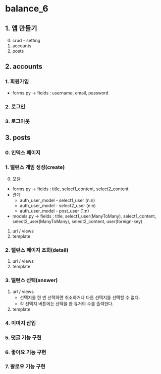 # balance_6

## 1. 앱 만들기
0. crud - setting
1. accounts
2. posts

## 2. accounts
### 1. 회원가입
- forms.py -> fields : username, email, password
### 2. 로그인
### 3. 로그아웃

## 3. posts
### 0. 인덱스 페이지
### 1. 밸런스 게임 생성(create)
0. 모델
- forms.py -> fields : title, select1_content, select2_content
- 관계
    - auth_user_model - select1_user (n:n)
    - auth_user_model - select2_user (n:n)
    - auth_user_model - post_user (1:n)
- models.py -> fields : title, select1_user(ManyToMany), select1_content, select2_user(ManyToMany), select2_content, user(foreign-key)

1. url / views
2. template
### 2. 밸런스 페이지 조회(detail)
1. url / views
2. template
### 3. 밸런스 선택(answer)
1. url / views 
    - 선택지를 한 번 선택하면 취소하거나 다른 선택지를 선택할 수 없다.
    - 각 선택지 버튼에는 선택을 한 유저의 수를 출력한다.
2. template
### 4. 이미지 삽입
### 5. 댓글 기능 구현
### 6. 좋아요 기능 구현
### 7. 팔로우 기능 구현
